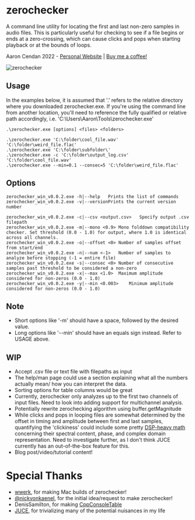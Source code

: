# zerochecker
A command line utility for locating the first and last non-zero samples in audio files.
This is particularly useful for checking to see if a file begins or ends at a zero-crossing,
which can cause clicks and pops when starting playback or at the bounds of loops. 

Aaron Cendan 2022 - [Personal Website](https://aaroncendan.me) | [Buy me a coffee!](https://ko-fi.com/acendan_)

![zerochecker](https://user-images.githubusercontent.com/65690085/186048220-d843ab0d-1e44-40d7-bb7c-a56042da7129.png)

## Usage
In the examples below, it is assumed that '.\' refers to the relative directory where you downloaded
zerochecker.exe. If you're using the command line from another location, you'll need to reference
the fully qualified or relative path accordingly, i.e. 'C:\Users\Aaron\Tools\zerochecker.exe'

    .\zerochecker.exe [options] <files> <folders>
    
    .\zerochecker.exe 'C:\folder\cool_file.wav' 'C:\folder\weird_file.flac'
    .\zerochecker.exe 'C:\folder\subfolder\'
    .\zerochecker.exe -c 'C:\folder\output_log.csv' 'C:\folder\cool_file.wav'
    .\zerochecker.exe --min=0.1 --consec=5 'C:\folder\weird_file.flac'

## Options
    zerochecker_win_v0.0.2.exe -h|--help   Prints the list of commands
    zerochecker_win_v0.0.2.exe -v|--versionPrints the current version number

    zerochecker_win_v0.0.2.exe -c|--csv <output.csv>   Specify output .csv filepath
    zerochecker_win_v0.0.2.exe -m|--mono <0.9> Mono folddown compatibility checker. Set threshold (0.0 - 1.0) for output, where 1.0 is identical across all channels.
    zerochecker_win_v0.0.2.exe -o|--offset <0> Number of samples offset from start/end
    zerochecker_win_v0.0.2.exe -n|--num <-1>   Number of samples to analyze before stopping (-1 = entire file)
    zerochecker_win_v0.0.2.exe -s|--consec <0> Number of consecutive samples past threshold to be considered a non-zero
    zerochecker_win_v0.0.2.exe -x|--max <1.0>  Maximum amplitude considered for non-zeros (0.0 - 1.0)
    zerochecker_win_v0.0.2.exe -y|--min <0.003>    Minimum amplitude considered for non-zeros (0.0 - 1.0)
    
## Note
- Short options like '-m' should have a space, followed by the desired value.
- Long options like '--min' should have an equals sign instead. Refer to USAGE above.
    
## WIP
- Accept .csv file or text file with filepaths as input
- The help/man page could use a section explaining what all the numbers actually mean/
  how you can interpret the data.
- Sorting options for table columns would be great
- Currently, zerochecker only analyzes up to the first two channels of input files. 
  Need to look into adding support for multichannel analysis.
- Potentially rewrite zerochecking algorithm using buffer.getMagnitude
- While clicks and pops in looping files are somewhat determined by the offset in timing 
  and amplitude between first and last samples, quantifying the 'clickiness' could include some
  pretty [DSP-heavy math](https://ofai.at/papers/oefai-tr-2006-12.pdf) concerning their 
  spectral content, phase, and complex domain representation. Need to investigate further, as 
  I don't think JUCE currently has an out-of-the-box feature for this.
- Blog post/video/tutorial content!
  
# Special Thanks
- [wwerk](https://github.com/wwerk), for making Mac builds of zerochecker!
- [@nickvonkaenel](https://twitter.com/nickvonkaenel), for the initial idea/request to make zerochecker!
- DenisSamilton, for making [CppConsoleTable](https://github.com/DenisSamilton/CppConsoleTable/)
- [JUCE](https://juce.com/), for trivializing many of the potential nuisances in my life

